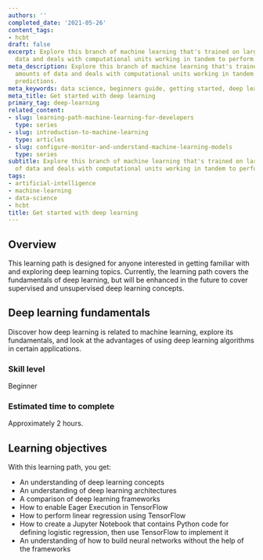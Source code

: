 ```yaml
---
authors: ''
completed_date: '2021-05-26'
content_tags:
- hcbt
draft: false
excerpt: Explore this branch of machine learning that's trained on large amounts of
  data and deals with computational units working in tandem to perform predictions.
meta_description: Explore this branch of machine learning that's trained on large
  amounts of data and deals with computational units working in tandem to perform
  predictions.
meta_keywords: data science, beginners guide, getting started, deep learning
meta_title: Get started with deep learning
primary_tag: deep-learning
related_content:
- slug: learning-path-machine-learning-for-developers
  type: series
- slug: introduction-to-machine-learning
  type: articles
- slug: configure-monitor-and-understand-machine-learning-models
  type: series
subtitle: Explore this branch of machine learning that's trained on large amounts
  of data and deals with computational units working in tandem to perform predictions
tags:
- artificial-intelligence
- machine-learning
- data-science
- hcbt
title: Get started with deep learning
---
```


## Overview

This learning path is designed for anyone interested in getting familiar with and exploring deep learning topics. Currently, the learning path covers the fundamentals of deep learning, but will be enhanced in the future to cover supervised and unsupervised deep learning concepts.

## Deep learning fundamentals

Discover how deep learning is related to machine learning, explore its fundamentals, and look at the advantages of using deep learning algorithms in certain applications.

### Skill level

Beginner

### Estimated time to complete

Approximately 2 hours.

## Learning objectives

With this learning path, you get:

* An understanding of deep learning concepts
* An understanding of deep learning architectures
* A comparison of deep learning frameworks
* How to enable Eager Execution in TensorFlow
* How to perform linear regression using TensorFlow
* How to create a Jupyter Notebook that contains Python code for defining logistic regression, then use TensorFlow to implement it
* An understanding of how to build neural networks without the help of the frameworks